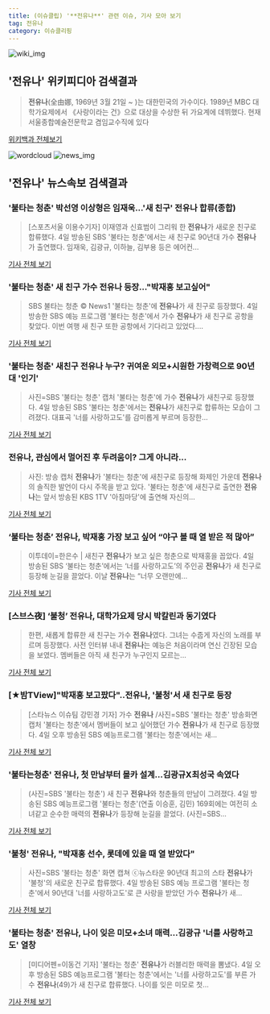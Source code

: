 ```yaml
---
title: (이슈클립) '**전유나**' 관련 이슈, 기사 모아 보기
tag: 전유나
category: 이슈클리핑
---
```

![wiki_img](https://user-images.githubusercontent.com/42597476/44503234-41136a80-a6d0-11e8-9071-6fc6418eafe4.png)
## **'**전유나**'** 위키피디아 검색결과
>**전유나**(全由娜, 1969년 3월 21일 ~ )는 대한민국의 가수이다. 1989년 MBC 대학가요제에서 《사랑이라는 건》으로 대상을 수상한 뒤 가요계에 데뷔했다. 현재 서울종합예술전문학교 겸임교수직에 있다

<a href="https://ko.wikipedia.org/wiki/전유나" target="_blank">위키백과 전체보기</a>

![wordcloud](https://s3.ap-northeast-2.amazonaws.com/lyrics101-wordcloud/2018-09-05-1536077424.png)
![news_img](https://user-images.githubusercontent.com/42597476/44507050-1206f400-a6e4-11e8-8d98-7ffbfebb353f.png)
## **'**전유나**'** 뉴스속보 검색결과
### '불타는 청춘' 박선영 이상형은 임재욱…'새 친구' **전유나** 합류(종합)

>[스포츠서울 이용수기자] 이재영과 신효범이 그리워 한 **전유나**가 새로운 친구로 합류했다. 4일 방송된 SBS '불타는 청춘'에서는 새 친구로 90년대 가수 **전유나**가 출연했다. 임재욱, 김광규, 이하늘, 김부용 등은 에어컨...

<a href="http://www.sportsseoul.com/news/read/677168" target="_blank">기사 전체 보기</a>

### '불타는 청춘' 새 친구 가수 **전유나** 등장…"박재홍 보고싶어"

>SBS 불타는 청춘 © News1 '불타는 청춘'에 **전유나**가 새 친구로 등장했다. 4일 방송한 SBS 예능 프로그램 '불타는 청춘'에서 가수 **전유나**가 새 친구로 공항을 찾았다. 이번 여행 새 친구 또한 공항에서 기다리고 있었다....

<a href="http://news1.kr/articles/?3417479" target="_blank">기사 전체 보기</a>

### '불타는 청춘' 새친구 **전유나** 누구? 귀여운 외모+시원한 가창력으로 90년대 '인기'

>사진=SBS '불타는 청춘' 캡처 '불타는 청춘'에 가수 **전유나**가 새친구로 등장했다. 4일 방송된 SBS '불타는 청춘'에서는 **전유나**가 새친구로 합류하는 모습이 그려졌다. 대표곡 '너를 사랑하고도'를 감미롭게 부르며 등장한...

<a href="http://news20.busan.com/controller/newsController.jsp?newsId=20180905000002" target="_blank">기사 전체 보기</a>

### **전유나**, 관심에서 멀어진 후 두려움이? 그게 아니라...

>사진: 방송 캡처 **전유나**가 '불타는 청춘'에 새친구로 등장해 화제인 가운데 **전유나**의 솔직한 발언이 다시 주목을 받고 있다. '불타는 청춘'에 새친구로 출연한 **전유나**는 앞서 방송된 KBS 1TV '아침마당'에 출연해 자신의...

<a href="http://www.gukjenews.com/news/articleView.html?idxno=986137" target="_blank">기사 전체 보기</a>

### ‘불타는 청춘’ **전유나**, 박재홍 가장 보고 싶어 “야구 볼 때 열 받은 적 많아”

>이투데이=한은수 | 새친구 **전유나**가 보고 싶은 청춘으로 박재홍을 꼽았다. 4일 방송된 SBS ‘불타는 청춘’에서는 ‘너를 사랑하고도’의 주인공 **전유나**가 새 친구로 등장해 눈길을 끌었다. 이날 **전유나**는 “너무 오랜만에...

<a href="http://www.etoday.co.kr/news/section/newsview.php?idxno=1660010" target="_blank">기사 전체 보기</a>

### [스브스夜] ‘불청’ **전유나**, 대학가요제 당시 박칼린과 동기였다

>한편, 새롭게 합류한 새 친구는 가수 **전유나**였다. 그녀는 수줍게 자신의 노래를 부르며 등장했다. 사전 인터뷰 내내 **전유나**는 예능은 처음이라며 연신 긴장된 모습을 보였다. 멤버들은 아직 새 친구가 누구인지 모르는...

<a href="http://sbsfune.sbs.co.kr/news/news_content.jsp?article_id=E10009198083" target="_blank">기사 전체 보기</a>

### [★밤TView]"박재홍 보고팠다"..**전유나**, '불청'서 새 친구로 등장

>[스타뉴스 이슈팀 강민경 기자] 가수 **전유나** /사진=SBS '불타는 청춘' 방송화면 캡처 '불타는 청춘'에서 멤버들이 보고 싶어했던 가수 **전유나**가 새 친구로 등장했다. 4일 오후 방송된 SBS 예능프로그램 '불타는 청춘'에서는 새...

<a href="http://star.mt.co.kr/stview.php?no=2018090423170832905" target="_blank">기사 전체 보기</a>

### '불타는청춘' **전유나**, 첫 만남부터 몰카 설계…김광규X최성국 속였다

>(사진=SBS '불타는 청춘') 새 친구 **전유나**와 청춘들의 만남이 그려졌다. 4일 방송된 SBS 예능프로그램 '불타는 청춘'(연출 이승훈, 김민) 169회에는 여전히 소녀같고 순수한 매력의 **전유나**가 등장해 눈길을 끌었다. (사진=SBS...

<a href="http://www.slist.kr/news/articleView.html?idxno=44663" target="_blank">기사 전체 보기</a>

### '불청' **전유나**, "박재홍 선수, 롯데에 있을 때 열 받았다"

>사진=SBS '불타는 청춘' 화면 캡쳐 ⓒ뉴스타운 90년대 최고의 스타 **전유나**가 '불청'의 새로운 친구로 합류했다. 4일 방송된 SBS 예능 프로그램 '불타는 청춘'에서 90년대 '너를 사랑하고도'로 큰 사랑을 받았던 가수 **전유나**가 새...

<a href="http://www.newstown.co.kr/news/articleView.html?idxno=339285" target="_blank">기사 전체 보기</a>

### '불타는 청춘' **전유나**, 나이 잊은 미모+소녀 매력…김광규 '너를 사랑하고도' 열창

>[미디어펜=이동건 기자] '불타는 청춘' **전유나**가 러블리한 매력을 뽐냈다. 4일 오후 방송된 SBS 예능프로그램 '불타는 청춘'에서는 '너를 사랑하고도'를 부른 가수 **전유나**(49)가 새 친구로 합류했다. 나이를 잊은 미모로 첫...

<a href="http://www.mediapen.com/news/view/380648" target="_blank">기사 전체 보기</a>


